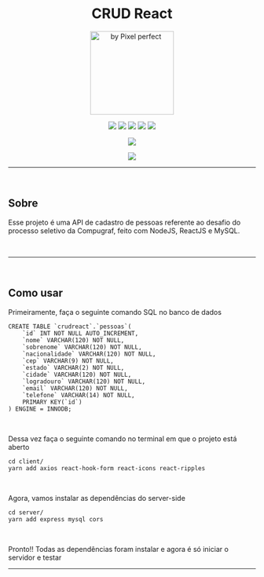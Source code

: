 <h1 align="center">CRUD React</h1>

<p align="center">
  <img width="170px" height="170px" src="https://user-images.githubusercontent.com/73148019/160190250-ec043f4a-09f5-4d2b-927c-e8f2cbce05fb.png" title="by Pixel perfect">
</p>

<p align="center">
  <img src="https://img.shields.io/badge/HTML5-E34F26?style=for-the-badge&logo=html5&logoColor=white">
  <img src="https://img.shields.io/badge/CSS3-1572B6?style=for-the-badge&logo=css3&logoColor=white">
  <img src="https://img.shields.io/badge/Node.js-339933?style=for-the-badge&logo=nodedotjs&logoColor=white">
  <img src="https://img.shields.io/badge/React-20232A?style=for-the-badge&logo=react&logoColor=61DAFB">
  <img src="https://img.shields.io/badge/MySQL-005C84?style=for-the-badge&logo=mysql&logoColor=white">
</p>

<p align="center">
  <img src="https://img.shields.io/badge/Visual_Studio_Code-0078D4?style=for-the-badge&logo=visual%20studio%20code&logoColor=white">
</p>

<p align="center">
  <a href="https://github.com/arriaoedu123/boxshadow-generator/blob/main/LICENSE">
  <img src="https://img.shields.io/badge/license-MIT-yellow?style=for-the-badge"/>
  </a>
</p>

***

<br>

## Sobre

Esse projeto é uma API de cadastro de pessoas referente ao desafio do processo seletivo da Compugraf, feito com NodeJS, ReactJS e MySQL.

<br>

***

<br>

## Como usar

Primeiramente, faça o seguinte comando SQL no banco de dados
```
CREATE TABLE `crudreact`.`pessoas`(
    `id` INT NOT NULL AUTO_INCREMENT,
    `nome` VARCHAR(120) NOT NULL,
    `sobrenome` VARCHAR(120) NOT NULL,
    `nacionalidade` VARCHAR(120) NOT NULL,
    `cep` VARCHAR(9) NOT NULL,
    `estado` VARCHAR(2) NOT NULL,
    `cidade` VARCHAR(120) NOT NULL,
    `logradouro` VARCHAR(120) NOT NULL,
    `email` VARCHAR(120) NOT NULL,
    `telefone` VARCHAR(14) NOT NULL,
    PRIMARY KEY(`id`)
) ENGINE = INNODB;
```

<br>

Dessa vez faça o seguinte comando no terminal em que o projeto está aberto
```
cd client/
yarn add axios react-hook-form react-icons react-ripples
```

<br>

Agora, vamos instalar as dependências do server-side
```
cd server/
yarn add express mysql cors
```

<br>

Pronto!! Todas as dependências foram instalar e agora é só iniciar o servidor e testar

***
